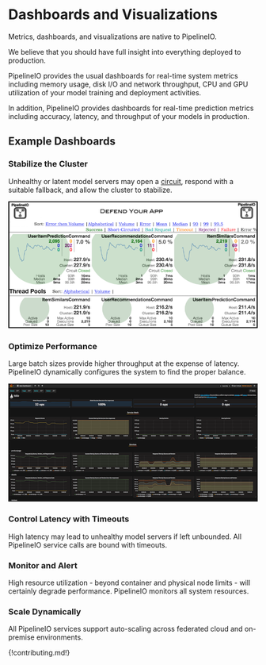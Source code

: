 # Dashboards and Visualizations 
Metrics, dashboards, and visualizations are native to PipelineIO.  

We believe that you should have full insight into everything deployed to production.

PipelineIO provides the usual dashboards for real-time system metrics including memory usage, disk I/O and network throughput, CPU and GPU utilization of your model training and deployment activities.

In addition, PipelineIO provides dashboards for real-time prediction metrics including accuracy, latency, and throughput of your models in production.

## Example Dashboards

### Stabilize the Cluster
Unhealthy or latent model servers may open a [circuit](https://www.infoq.com/interviews/Building-Resilient-Systems-Michael-Nygard), respond with a suitable fallback, and allow the cluster to stabilize.

![Stabilize the Cluster](/img/hystrix-example-600x306.png)

### Optimize Performance
Large batch sizes provide higher throughput at the expense of latency.  PipelineIO dynamically configures the system to find the proper balance.

![Optimize Performance](/img/istio-dashboard-600x284.png)

### Control Latency with Timeouts
High latency may lead to unhealthy model servers if left unbounded.  All PipelineIO service calls are bound with timeouts.

### Monitor and Alert
High resource utilization - beyond container and physical node limits - will certainly degrade performance.  PipelineIO monitors all system resources.

### Scale Dynamically 
All PipelineIO services support auto-scaling across federated cloud and on-premise environments.

{!contributing.md!}
